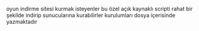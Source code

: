 oyun indirme sitesi kurmak isteyenler bu özel açık kaynaklı scripti rahat bir şekilde indirip sunucularına kurabilirler kurulumları dosya içerisinde yazmaktadır
